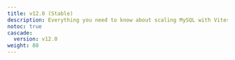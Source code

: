 ```yaml
---
title: v12.0 (Stable)
description: Everything you need to know about scaling MySQL with Vitess.
notoc: true
cascade:
  version: v12.0
weight: 88
---
```


